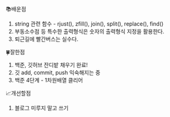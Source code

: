 📚배운점
1. string 관련 함수 - rjust(), zfill(), join(), split(), replace(), find()
2. 부동소수점 등 특수한 출력형식은 숫자의 출력형식 지정을 활용한다.
3. 퇴근길에 빨간버스는 실수다.
 
🍀잘한점
1. 백준, 깃허브 잔디밭 채우기 완료!
2. 깃 add, commit, push 익숙해지는 중
3. 백준 4단계 - 1차원배열 클리어
 
📈개선할점
1. 블로그 미루지 말고 쓰기